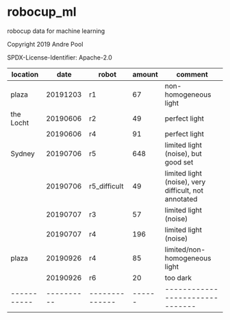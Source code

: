 # robocup_ml
robocup data for machine learning

Copyright 2019 Andre Pool

SPDX-License-Identifier: Apache-2.0


| location  |   date   |     robot    |amount|   comment                     |
|-----------|----------|--------------|------|-------------------------------|
| plaza     | 20191203 | r1           |   67 | non-homogeneous light         |
| the Locht | 20190606 | r2           |   49 | perfect light                 | 
|           | 20190606 | r4           |   91 | perfect light                 |
| Sydney    | 20190706 | r5           |  648 | limited light (noise), but good set |
|           | 20190706 | r5_difficult |   49 | limited light (noise), very difficult, not annotated |
|           | 20190707 | r3           |   57 | limited light (noise)         |
|           | 20190707 | r4           |  196 | limited light (noise)         |
| plaza     | 20190926 | r4           |   85 | limited/non-homogeneous light |
|           | 20190926 | r6           |   20 | too dark                      |
|-----------|----------|--------------|------|-------------------------------|


